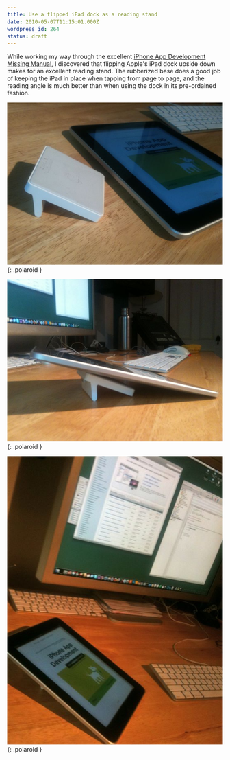 ```yaml
---
title: Use a flipped iPad dock as a reading stand
date: 2010-05-07T11:15:01.000Z
wordpress_id: 264
status: draft
---
```


While working my way through the excellent [iPhone App Development Missing Manual](http://appdevmanual.com), I discovered that flipping Apple's iPad dock upside down makes for an excellent reading stand. The rubberized base does a good job of keeping the iPad in place when tapping from page to page, and the reading angle is much better than when using the dock in its pre-ordained fashion.

![ipad stand 1](./IMG_0941.jpg){: .polaroid }

![ipad stand 2](./IMG_0940.jpg){: .polaroid }

![ipad stand 3](./IMG_0939.jpg){: .polaroid }
